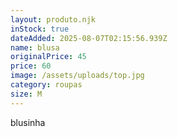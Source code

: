 ```yaml
---
layout: produto.njk
inStock: true
dateAdded: 2025-08-07T02:15:56.939Z
name: blusa
originalPrice: 45
price: 60
image: /assets/uploads/top.jpg
category: roupas
size: M
---
```

b﻿lusinha
